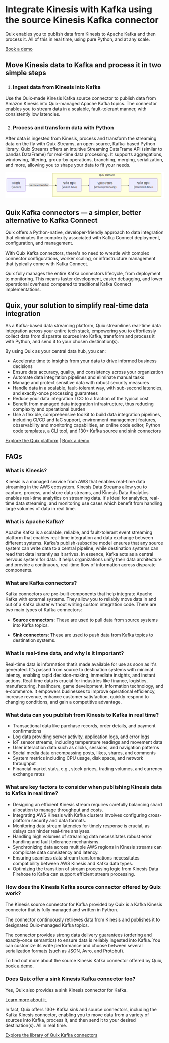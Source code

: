 <!--- BEGIN MARKDOWN --->
# Integrate Kinesis with Kafka using the source Kinesis Kafka connector

Quix enables you to publish data from Kinesis to Apache Kafka and then process it. All of this in real time, using pure Python, and at any scale. 

[Book a demo](https://share.hsforms.com/1iW0TmZzKQMChk0lxd_tGiw4yjw2)

## Move Kinesis data to Kafka and process it in two simple steps

1. ### Ingest data from Kinesis into Kafka

Use the Quix-made Kinesis Kafka source connector to publish data from Amazon Kinesis into Quix-managed Apache Kafka topics. The connector enables you to stream data in a scalable, fault-tolerant manner, with consistently low latencies.

2. ### Process and transform data with Python

After data is ingested from Kinesis, process and transform the streaming data on the fly with Quix Streams, an open-source, Kafka-based Python library. Quix Streams offers an intuitive Streaming DataFrame API (similar to pandas DataFrame) for real-time data processing. It supports aggregations, windowing, filtering, group-by operations, branching, merging, serialization, and more, allowing you to shape your data to fit your needs.

![Diagram](images/Kinesis-source_diagram_1.png)

## Quix Kafka connectors — a simpler, better alternative to Kafka Connect

Quix offers a Python-native, developer-friendly approach to data integration that eliminates the complexity associated with Kafka Connect deployment, configuration, and management.

With Quix Kafka connectors, there's no need to wrestle with complex connector configurations, worker scaling, or infrastructure management that typically come with Kafka Connect.

Quix fully manages the entire Kafka connectors lifecycle, from deployment to monitoring. This means faster development, easier debugging, and lower operational overhead compared to traditional Kafka Connect implementations.

## Quix, your solution to simplify real-time data integration

As a Kafka-based data streaming platform, Quix streamlines real-time data integration across your entire tech stack, empowering you to effortlessly collect data from disparate sources into Kafka, transform and process it with Python, and send it to your chosen destination(s).

By using Quix as your central data hub, you can:

* Accelerate time to insights from your data to drive informed business decisions  
* Ensure data accuracy, quality, and consistency across your organization  
* Automate data integration pipelines and eliminate manual tasks  
* Manage and protect sensitive data with robust security measures  
* Handle data in a scalable, fault-tolerant way, with sub-second latencies, and exactly-once processing guarantees  
* Reduce your data integration TCO to a fraction of the typical cost  
* Benefit from managed data integration infrastructure, thus reducing complexity and operational burden  
* Use a flexible, comprehensive toolkit to build data integration pipelines, including CI/CD and IaC support, environment management features, observability and monitoring capabilities, an online code editor, Python code templates, a CLI tool, and 130+ Kafka source and sink connectors

[Explore the Quix platform](https://portal.demo.quix.io/pipeline?workspace=demo-gametelemetrytemplate-prod)           |           [Book a demo](https://share.hsforms.com/1iW0TmZzKQMChk0lxd_tGiw4yjw2)

## FAQs

### What is Kinesis?

Kinesis is a managed service from AWS that enables real-time data streaming in the AWS ecosystem. Kinesis Data Streams allow you to capture, process, and store data streams, and Kinesis Data Analytics enables real-time analytics on streaming data. It's ideal for analytics, real-time data streaming, and monitoring use cases which benefit from handling large volumes of data in real time.

### What is Apache Kafka?

Apache Kafka is a scalable, reliable, and fault-tolerant event streaming platform that enables real-time integration and data exchange between different systems. Kafka’s publish-subscribe model ensures that any source system can write data to a central pipeline, while destination systems can read that data instantly as it arrives. In essence, Kafka acts as a central nervous system for data. It helps organizations unify their data architecture and provide a continuous, real-time flow of information across disparate components.

### What are Kafka connectors?

Kafka connectors are pre-built components that help integrate Apache Kafka with external systems. They allow you to reliably move data in and out of a Kafka cluster without writing custom integration code. There are two main types of Kafka connectors:

* **Source connectors**: These are used to pull data from source systems into Kafka topics.

* **Sink connectors**: These are used to push data from Kafka topics to destination systems.

### What is real-time data, and why is it important?

Real-time data is information that’s made available for use as soon as it's generated. It’s passed from source to destination systems with minimal latency, enabling rapid decision-making, immediate insights, and instant actions. Real-time data is crucial for industries like finance, logistics, manufacturing, healthcare, game development, information technology, and e-commerce. It empowers businesses to improve operational efficiency, increase revenue, enhance customer satisfaction, quickly respond to changing conditions, and gain a competitive advantage.

### What data can you publish from Kinesis to Kafka in real time?

* Transactional data like purchase records, order details, and payment confirmations  
* Log data providing server activity, application logs, and error logs  
* IoT sensor streams, including temperature readings and movement data  
* User interaction data such as clicks, sessions, and navigation patterns  
* Social media data encompassing posts, likes, shares, and comments  
* System metrics including CPU usage, disk space, and network throughput  
* Financial market stats, e.g., stock prices, trading volumes, and currency exchange rates

### What are key factors to consider when publishing Kinesis data to Kafka in real time?

* Designing an efficient Kinesis stream requires carefully balancing shard allocation to manage throughput and costs.  
* Integrating AWS Kinesis with Kafka clusters involves configuring cross-platform security and data formats.  
* Monitoring data stream latencies for timely response is crucial, as delays can hinder real-time analyses.  
* Handling high volumes of streaming data necessitates robust error handling and fault tolerance mechanisms.  
* Synchronizing data across multiple AWS regions in Kinesis streams can complicate data consistency and latency.  
* Ensuring seamless data stream transformations necessitates compatibility between AWS Kinesis and Kafka data types.  
* Optimizing the transition of stream processing logic from Kinesis Data Firehose to Kafka can support efficient stream processing.

### How does the Kinesis Kafka source connector offered by Quix work?

The Kinesis source connector for Kafka provided by Quix is a Kafka Kinesis connector that is fully managed and written in Python. 

The connector continuously retrieves data from Kinesis and publishes it to designated Quix-managed Kafka topics.  

The connector provides strong data delivery guarantees (ordering and exactly-once semantics) to ensure data is reliably ingested into Kafka. You can customize its write performance and choose between several serialization formats (such as JSON, Avro, and Protobuf).  

To find out more about the source Kinesis Kafka connector offered by Quix, [book a demo](https://share.hsforms.com/1iW0TmZzKQMChk0lxd_tGiw4yjw2).

### Does Quix offer a sink Kinesis Kafka connector too?

Yes, Quix also provides a sink Kinesis connector for Kafka.

[Learn more about it](../../../quix-streams/sinks/coming-soon/Kinesis-sink.md).

In fact, Quix offers 130+ Kafka sink and source connectors, including the Kafka Kinesis connector, enabling you to move data from a variety of sources into Kafka, process it, and then send it to your desired destination(s). All in real time.

[Explore the library of Quix Kafka connectors](https://quix.io/connectors)
<!--- END MARKDOWN --->
